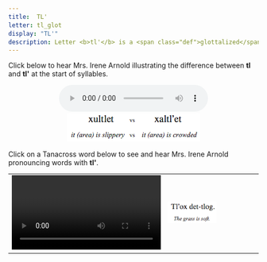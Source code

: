 ```yaml
---
title:  TL'
letter: tl_glot
display: "TL'"
description: Letter <b>tl'</b> is a <span class="def">glottalized</span> or <span class="def"><a href="javascript:tech('ejective');">ejective</a></span> sound. It it pronounced like <b>tl</b> except with the vocal folds tightly closed so that air is released with a sudden burst or popping sound. Tanacross <b>tl'</b> occurs only at the beginning of a syllable.
---
```




Click below to hear Mrs. Irene Arnold illustrating the difference between **tl** and **tl'** at the start of syllables.



<center>
<audio controls src="/assets/audio/tl_tl_glot_cmp.mp3" type="audio/mpeg">Your browser does not support audio</audio><br/>
<img src="/assets/gif/tl_tl_glot_cmp.gif"/>
</center>
			
			
Click on a Tanacross word below to see and hear Mrs. Irene Arnold pronouncing words with <b>tl'</b>.


<table border="0" align="center" cellpadding="5" cellspacing="5">
<tr>
										
<td><video src="{{ site.vidpath }}tl_sent.mp4" controls>Your browswer does not support video.</video></td><td><img src="/assets/gif/tl_tl_glot_sent.gif" border="0"/>
</td>
<td width="64">&nbsp;</td>
</tr>
</table>
<p>&nbsp;</p>
						